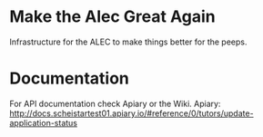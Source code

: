 # Make the Alec Great Again
Infrastructure for the ALEC to make things better for the peeps.

# Documentation
For API documentation check Apiary or the Wiki.
Apiary: http://docs.scheistartest01.apiary.io/#reference/0/tutors/update-application-status 
